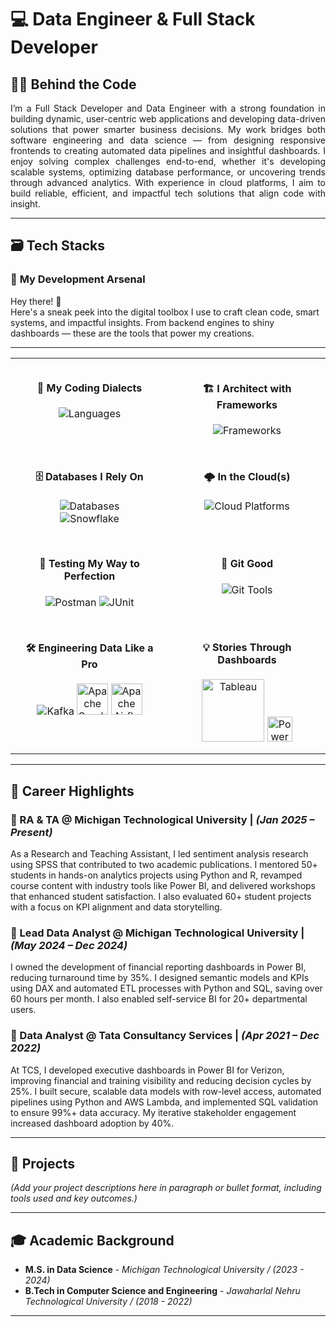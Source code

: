 # 💻 **Data Engineer & Full Stack Developer**

## 🧑‍💻 Behind the Code

<div align="justify">
I’m a Full Stack Developer and Data Engineer with a strong foundation in building dynamic, user-centric web applications and developing data-driven solutions that power smarter business decisions. My work bridges both software engineering and data science — from designing responsive frontends to creating automated data pipelines and insightful dashboards. I enjoy solving complex challenges end-to-end, whether it's developing scalable systems, optimizing database performance, or uncovering trends through advanced analytics. With experience in cloud platforms, I aim to build reliable, efficient, and impactful tech solutions that align code with insight.
</div>

---

## 🗃️ Tech Stacks

### 🧠 **My Development Arsenal**

Hey there! 👋  
Here's a sneak peek into the digital toolbox I use to craft clean code, smart systems, and impactful insights. From backend engines to shiny dashboards — these are the tools that power my creations.

---

<table>
  <tr>
    <td align="center" valign="top" style="padding: 15px;">
      <h4>💼 My Coding Dialects</h4>
      <img src="https://skillicons.dev/icons?i=java,py,js,r" alt="Languages" />
    </td>
    <td align="center" valign="top" style="padding: 15px;">
      <h4>🏗️ I Architect with Frameworks</h4>
      <img src="https://skillicons.dev/icons?i=spring,django,angular,express,react" alt="Frameworks" />
    </td>
  </tr>
  <tr>
    <td align="center" valign="top" style="padding: 15px;">
      <h4>🗄️ Databases I Rely On</h4>
      <img src="https://skillicons.dev/icons?i=mysql,postgres,mongo" alt="Databases" /><br>
      <img src="https://img.shields.io/badge/Snowflake-29B5E8?style=for-the-badge&logo=snowflake&logoColor=white" alt="Snowflake" />
    </td>
    <td align="center" valign="top" style="padding: 15px;">
      <h4>🌩️ In the Cloud(s)</h4>
      <img src="https://skillicons.dev/icons?i=aws,gcp,azure" alt="Cloud Platforms" />
    </td>
  </tr>
  <tr>
    <td align="center" valign="top" style="padding: 15px;">
      <h4>🧪 Testing My Way to Perfection</h4>
      <img src="https://skillicons.dev/icons?i=postman" alt="Postman" />
      <img src="https://img.shields.io/badge/JUnit-25A162?style=for-the-badge&logo=JUnit5&logoColor=white" alt="JUnit" />
    </td>
    <td align="center" valign="top" style="padding: 15px;">
      <h4>🧩 Git Good</h4>
      <img src="https://skillicons.dev/icons?i=git,github" alt="Git Tools" />
    </td>
  </tr>
  <tr>
    <td align="center" valign="top" style="padding: 15px;">
      <h4>🛠️ Engineering Data Like a Pro</h4>
      <img src="https://skillicons.dev/icons?i=kafka" alt="Kafka" />
      <img src="https://upload.wikimedia.org/wikipedia/commons/f/f3/Apache_Spark_logo.svg" alt="Apache Spark" width="50" title="Apache Spark" />
      <img src="https://upload.wikimedia.org/wikipedia/commons/d/de/AirflowLogo.png" alt="Apache Airflow" width="50" title="Apache Airflow" />
    </td>
    <td align="center" valign="top" style="padding: 15px;">
      <h4>💡 Stories Through Dashboards</h4>
      <img src="https://upload.wikimedia.org/wikipedia/commons/4/4b/Tableau_Logo.png" alt="Tableau" width="100" title="Tableau" />
      <img src="https://upload.wikimedia.org/wikipedia/commons/c/cf/New_Power_BI_Logo.svg" alt="Power BI" width="40" title="Power BI" />
    </td>
  </tr>
</table>

---

## 🌟 Career Highlights

### 🔹 RA & TA @ Michigan Technological University | *(Jan 2025 – Present)*  
As a Research and Teaching Assistant, I led sentiment analysis research using SPSS that contributed to two academic publications. I mentored 50+ students in hands-on analytics projects using Python and R, revamped course content with industry tools like Power BI, and delivered workshops that enhanced student satisfaction. I also evaluated 60+ student projects with a focus on KPI alignment and data storytelling.

### 🔹 Lead Data Analyst @ Michigan Technological University | *(May 2024 – Dec 2024)*  
I owned the development of financial reporting dashboards in Power BI, reducing turnaround time by 35%. I designed semantic models and KPIs using DAX and automated ETL processes with Python and SQL, saving over 60 hours per month. I also enabled self-service BI for 20+ departmental users.

### 🔹 Data Analyst @ Tata Consultancy Services | *(Apr 2021 – Dec 2022)*  
At TCS, I developed executive dashboards in Power BI for Verizon, improving financial and training visibility and reducing decision cycles by 25%. I built secure, scalable data models with row-level access, automated pipelines using Python and AWS Lambda, and implemented SQL validation to ensure 99%+ data accuracy. My iterative stakeholder engagement increased dashboard adoption by 40%.

---

## 🚀 Projects

*(Add your project descriptions here in paragraph or bullet format, including tools used and key outcomes.)*

---

## 🎓 Academic Background

- **M.S. in Data Science** - *Michigan Technological University / (2023 - 2024)*
- **B.Tech in Computer Science and Engineering** - *Jawaharlal Nehru Technological University / (2018 - 2022)*
---
